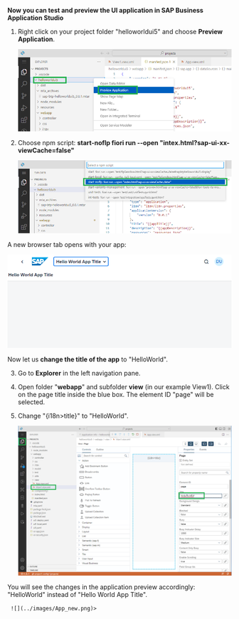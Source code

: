 **Now you can test and preview the UI application in SAP Business Application Studio**

1. Right click on your project folder "helloworldui5" and choose **Preview Application**. 

     ![](../images/Preview_Application.png)


2. Choose npm script: **start-noflp fiori run --open "intex.html?sap-ui-xx-viewCache=false"**

     ![](../images/Start_noflp.png)

A new browser tab opens with your app:

![](../images/App_generated_new.png)

Now let us **change the title of the app** to "HelloWorld".

3. Go to **Explorer** in the left navigation pane.

4. Open folder "**webapp**" and subfolder **view** (in our example View1). Click on the page title inside the blue box. The element ID "page" will be selected.

5. Change "{i18n>title}" to "HelloWorld".

     ![](../images/App_title_TechEd_new.png)

You will see the changes in the application preview accordingly: "HelloWorld" instead of "Hello World App Title".

     ![](../images/App_new.png)>
 

 

 
